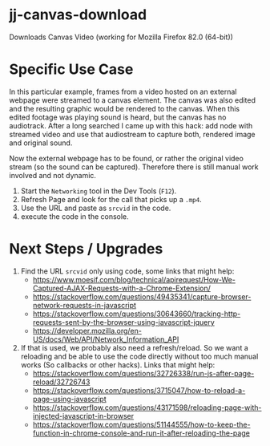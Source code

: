# jj-canvas-download
Downloads Canvas Video (working for Mozilla Firefox 82.0 (64-bit))

# Specific Use Case
In this particular example, frames from a video hosted on an external webpage were streamed to a canvas element. The canvas was also edited and the resulting graphic would be rendered to the canvas. When this edited footage was playing sound is heard, but the canvas has no audiotrack. After a long searched I came up with this hack: add node with streamed video and use that audiostream to capture both, rendered image and original sound.

Now the external webpage has to be found, or rather the original video stream (so the sound can be captured). Therefore there is still manual work involved and not dynamic.
1. Start the `Networking` tool in the Dev Tools (`F12`).
2. Refresh Page and look for the call that picks up a `.mp4`.
3. Use the URL and paste as `srcvid` in the code.
4. execute the code in the console.

# Next Steps / Upgrades
1. Find the URL `srcvid` only using code, some links that might help:
   * https://www.moesif.com/blog/technical/apirequest/How-We-Captured-AJAX-Requests-with-a-Chrome-Extension/
   * https://stackoverflow.com/questions/49435341/capture-browser-network-requests-in-javascript
   * https://stackoverflow.com/questions/30643660/tracking-http-requests-sent-by-the-browser-using-javascript-jquery
   * https://developer.mozilla.org/en-US/docs/Web/API/Network_Information_API
2. If that is used, we probably also need a refresh/reload. So we want a reloading and be able to use the code directly without too much manual works (So callbacks or other hacks). Links that might help:
   * https://stackoverflow.com/questions/32726338/run-js-after-page-reload/32726743
   * https://stackoverflow.com/questions/3715047/how-to-reload-a-page-using-javascript
   * https://stackoverflow.com/questions/43171598/reloading-page-with-injected-javascript-in-browser
   * https://stackoverflow.com/questions/51144555/how-to-keep-the-function-in-chrome-console-and-run-it-after-reloading-the-page
